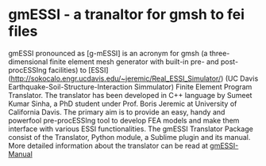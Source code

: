 # gmESSI - a tranaltor for gmsh to fei files  

gmESSI pronounced as [g-mESSI] is an acronym for gmsh (a three-dimensional finite element mesh generator
with built-in pre- and post-procESSIng facilities) to [ESSI] (http://sokocalo.engr.ucdavis.edu/~jeremic/Real_ESSI_Simulator/) (UC Davis Earthquake-Soil-Structure-Interaction
Simmulator) Finite Element Program Translator. The translator has been developed in C++ language by
Sumeet Kumar Sinha, a PhD student under Prof. Boris Jeremic at University of California Davis. The primary
aim is to provide an easy, handy and powerfool pre-procESSIng tool to develop FEA models and make them
interface with various ESSI functionalities. The gmESSI Translator Package consist of the Translator, Python
module, a Sublime plugin and its manual. More detailed information about the translator can be read at [gmESSI-Manual](./gmESSI_Manual.pdf)
